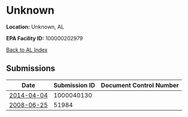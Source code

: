 # Unknown

**Location:** Unknown, AL

**EPA Facility ID:** 100000202979

[Back to AL Index](../../index.md)

## Submissions

| Date | Submission ID | Document Control Number |
|------|--------------|-------------------------|
| [2014-04-04](submissions/1000040130.md) | 1000040130 |  |
| [2008-06-25](submissions/51984.md) | 51984 |  |
